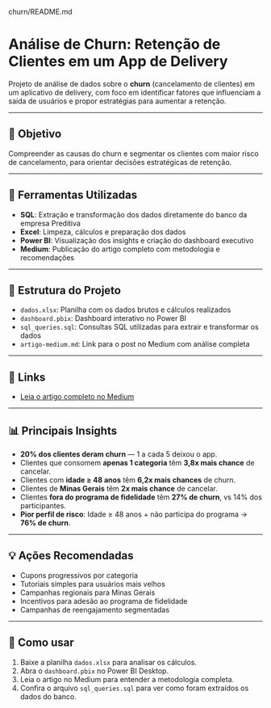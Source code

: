   churn/README.md



# Análise de Churn: Retenção de Clientes em um App de Delivery

Projeto de análise de dados sobre o **churn** (cancelamento de clientes) em um aplicativo de delivery, com foco em identificar fatores que influenciam a saída de usuários e propor estratégias para aumentar a retenção.

---

## 🎯 Objetivo

Compreender as causas do churn e segmentar os clientes com maior risco de cancelamento, para orientar decisões estratégicas de retenção.

---

## 🔧 Ferramentas Utilizadas

- **SQL**: Extração e transformação dos dados diretamente do banco da empresa Preditiva
- **Excel**: Limpeza, cálculos e preparação dos dados
- **Power BI**: Visualização dos insights e criação do dashboard executivo
- **Medium**: Publicação do artigo completo com metodologia e recomendações

---

## 📁 Estrutura do Projeto

- `dados.xlsx`: Planilha com os dados brutos e cálculos realizados
- `dashboard.pbix`: Dashboard interativo no Power BI
- `sql_queries.sql`: Consultas SQL utilizadas para extrair e transformar os dados
- `artigo-medium.md`: Link para o post no Medium com análise completa

---

## 🔗 Links

- [Leia o artigo completo no Medium](https://medium.com/@andredepaulabonizol/an%C3%A1lise-de-churn-um-estudo-sobre-reten%C3%A7%C3%A3o-de-clientes-em-um-app-de-delivery-ee45dd0d64f9)

---

## 📊 Principais Insights

- **20% dos clientes deram churn** — 1 a cada 5 deixou o app.
- Clientes que consomem **apenas 1 categoria** têm **3,8x mais chance** de cancelar.
- Clientes com **idade ≥ 48 anos** têm **6,2x mais chances** de churn.
- Clientes de **Minas Gerais** têm **2x mais chance** de cancelar.
- Clientes **fora do programa de fidelidade** têm **27% de churn**, vs 14% dos participantes.
- **Pior perfil de risco**: Idade ≥ 48 anos + não participa do programa → **76% de churn**.

---

## 💡 Ações Recomendadas

- Cupons progressivos por categoria
- Tutoriais simples para usuários mais velhos
- Campanhas regionais para Minas Gerais
- Incentivos para adesão ao programa de fidelidade
- Campanhas de reengajamento segmentadas

---

## 📌 Como usar

1. Baixe a planilha `dados.xlsx` para analisar os cálculos.
2. Abra o `dashboard.pbix` no Power BI Desktop.
3. Leia o artigo no Medium para entender a metodologia completa.
4. Confira o arquivo `sql_queries.sql` para ver como foram extraídos os dados do banco.
